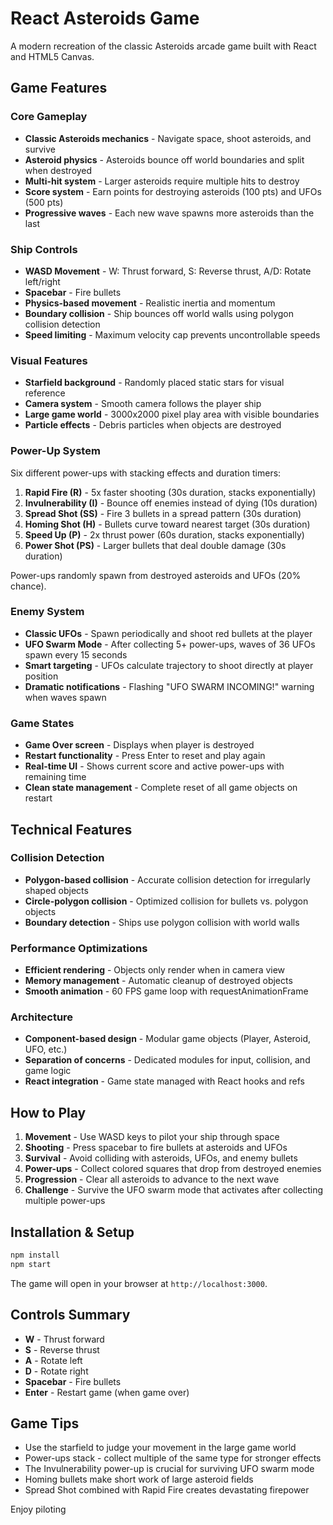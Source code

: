 # React Asteroids Game

A modern recreation of the classic Asteroids arcade game built with React and HTML5 Canvas.

## Game Features

### Core Gameplay
- **Classic Asteroids mechanics** - Navigate space, shoot asteroids, and survive
- **Asteroid physics** - Asteroids bounce off world boundaries and split when destroyed
- **Multi-hit system** - Larger asteroids require multiple hits to destroy
- **Score system** - Earn points for destroying asteroids (100 pts) and UFOs (500 pts)
- **Progressive waves** - Each new wave spawns more asteroids than the last

### Ship Controls
- **WASD Movement** - W: Thrust forward, S: Reverse thrust, A/D: Rotate left/right  
- **Spacebar** - Fire bullets
- **Physics-based movement** - Realistic inertia and momentum
- **Boundary collision** - Ship bounces off world walls using polygon collision detection
- **Speed limiting** - Maximum velocity cap prevents uncontrollable speeds

### Visual Features
- **Starfield background** - Randomly placed static stars for visual reference
- **Camera system** - Smooth camera follows the player ship
- **Large game world** - 3000x2000 pixel play area with visible boundaries
- **Particle effects** - Debris particles when objects are destroyed

### Power-Up System
Six different power-ups with stacking effects and duration timers:

1. **Rapid Fire (R)** - 5x faster shooting (30s duration, stacks exponentially)
2. **Invulnerability (I)** - Bounce off enemies instead of dying (10s duration)  
3. **Spread Shot (SS)** - Fire 3 bullets in a spread pattern (30s duration)
4. **Homing Shot (H)** - Bullets curve toward nearest target (30s duration)
5. **Speed Up (P)** - 2x thrust power (60s duration, stacks exponentially)
6. **Power Shot (PS)** - Larger bullets that deal double damage (30s duration)

Power-ups randomly spawn from destroyed asteroids and UFOs (20% chance).

### Enemy System
- **Classic UFOs** - Spawn periodically and shoot red bullets at the player
- **UFO Swarm Mode** - After collecting 5+ power-ups, waves of 36 UFOs spawn every 15 seconds
- **Smart targeting** - UFOs calculate trajectory to shoot directly at player position
- **Dramatic notifications** - Flashing "UFO SWARM INCOMING!" warning when waves spawn

### Game States
- **Game Over screen** - Displays when player is destroyed
- **Restart functionality** - Press Enter to reset and play again
- **Real-time UI** - Shows current score and active power-ups with remaining time
- **Clean state management** - Complete reset of all game objects on restart

## Technical Features

### Collision Detection
- **Polygon-based collision** - Accurate collision detection for irregularly shaped objects
- **Circle-polygon collision** - Optimized collision for bullets vs. polygon objects
- **Boundary detection** - Ships use polygon collision with world walls

### Performance Optimizations
- **Efficient rendering** - Objects only render when in camera view
- **Memory management** - Automatic cleanup of destroyed objects
- **Smooth animation** - 60 FPS game loop with requestAnimationFrame

### Architecture
- **Component-based design** - Modular game objects (Player, Asteroid, UFO, etc.)
- **Separation of concerns** - Dedicated modules for input, collision, and game logic
- **React integration** - Game state managed with React hooks and refs

## How to Play

1. **Movement** - Use WASD keys to pilot your ship through space
2. **Shooting** - Press spacebar to fire bullets at asteroids and UFOs  
3. **Survival** - Avoid colliding with asteroids, UFOs, and enemy bullets
4. **Power-ups** - Collect colored squares that drop from destroyed enemies
5. **Progression** - Clear all asteroids to advance to the next wave
6. **Challenge** - Survive the UFO swarm mode that activates after collecting multiple power-ups

## Installation & Setup

```bash
npm install
npm start
```

The game will open in your browser at `http://localhost:3000`.

## Controls Summary
- **W** - Thrust forward
- **S** - Reverse thrust  
- **A** - Rotate left
- **D** - Rotate right
- **Spacebar** - Fire bullets
- **Enter** - Restart game (when game over)

## Game Tips
- Use the starfield to judge your movement in the large game world
- Power-ups stack - collect multiple of the same type for stronger effects
- The Invulnerability power-up is crucial for surviving UFO swarm mode
- Homing bullets make short work of large asteroid fields
- Spread Shot combined with Rapid Fire creates devastating firepower

Enjoy piloting
